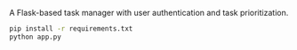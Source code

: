 A Flask-based task manager with user authentication and task prioritization.

```sh
pip install -r requirements.txt
python app.py
```